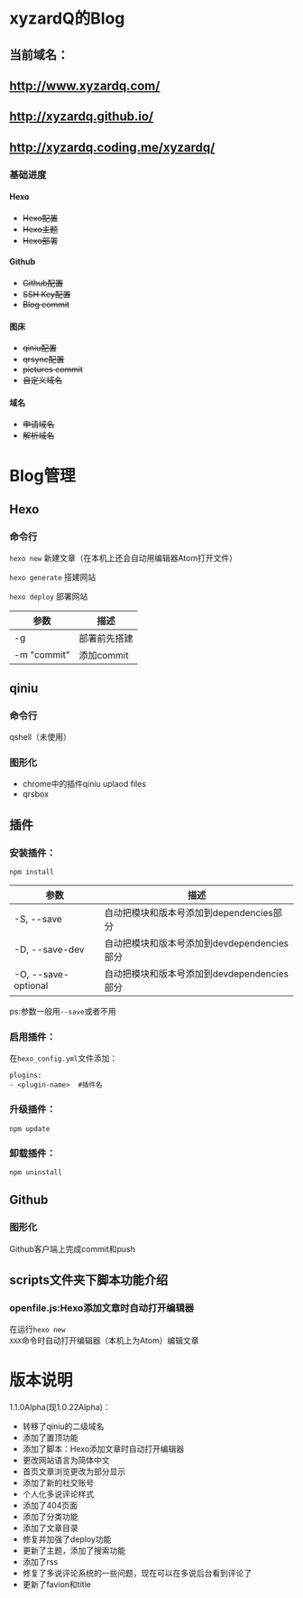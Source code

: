 # xyzardQ的Blog
## 当前域名：
## http://www.xyzardq.com/
## http://xyzardq.github.io/
## http://xyzardq.coding.me/xyzardq/

### 基础进度

#### Hexo
- ~~Hexo配置~~
- ~~Hexo主题~~
- ~~Hexo部署~~

#### Github
- ~~Github配置~~
- ~~SSH Key配置~~
- ~~Blog commit~~

#### 图床
- ~~qiniu配置~~
- ~~qrsync配置~~
- ~~pictures commit~~
- ~~自定义域名~~  

#### 域名
- ~~申请域名~~
- ~~解析域名~~



# Blog管理
## Hexo
### 命令行
<code>hexo new</code>	新建文章（在本机上还会自动用编辑器Atom打开文件）  

<code>hexo generate</code>	搭建网站

<code>hexo deploy</code>    部署网站  

参数 | 描述
----|------
-g | 部署前先搭建  
-m "commit" | 添加commit    

## qiniu

### 命令行
qshell（未使用）
### 图形化
- chrome中的插件qiniu uplaod files  
- qrsbox

## 插件

### 安装插件：

<code>npm install <plugin-name></code>

参数 | 描述
----|------
-S, --save | 自动把模块和版本号添加到dependencies部分
-D, --save-dev | 自动把模块和版本号添加到devdependencies部分
-O, --save-optional | 自动把模块和版本号添加到devdependencies部分
ps:参数一般用```--save```或者不用  
### 启用插件：
在<code>hexo\_config.yml</code>文件添加：
```
plugins:
- <plugin-name>  #插件名
```
### 升级插件：

<code>npm update</code>
### 卸载插件：

<code>npm uninstall <plugin-name></code>

## Github
### 图形化
Github客户端上完成commit和push


## scripts文件夹下脚本功能介绍

### openfile.js:Hexo添加文章时自动打开编辑器
在运行<code>hexo new XXX</code>命令时自动打开编辑器（本机上为Atom）编辑文章


# 版本说明
1.1.0Alpha(现1.0.22Alpha)：

- 转移了qiniu的二级域名
- 添加了置顶功能
- 添加了脚本：Hexo添加文章时自动打开编辑器
- 更改网站语言为简体中文
- 首页文章浏览更改为部分显示
- 添加了新的社交账号
- 个人化多说评论样式
- 添加了404页面
- 添加了分类功能
- 添加了文章目录
- 修复并加强了deploy功能
- 更新了主题，添加了搜索功能
- 添加了rss
- 修复了多说评论系统的一些问题，现在可以在多说后台看到评论了
- 更新了favion和title
